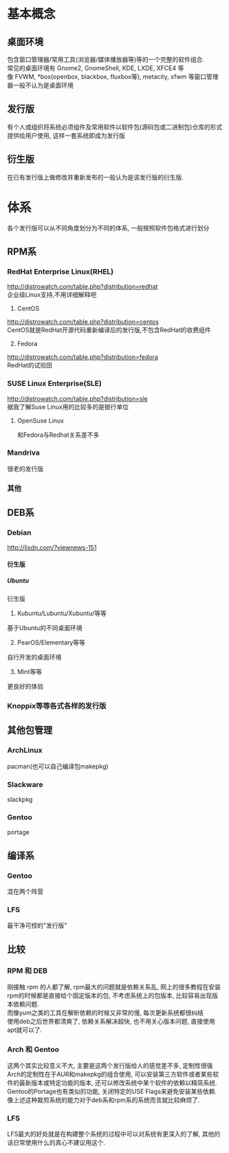 <!--Meta
category:售前培训
title:系统了解
DO NOT Delete Meta Above -->

# 基本概念 #

## 桌面环境 ##

包含窗口管理器/常用工具(浏览器/媒体播放器等)等的一个完整的软件组合.<br />
常见的桌面环境有 Gnome2, GnomeShell, KDE, LXDE, XFCE4 等<br />
像 FVWM, *box(openbox, blackbox, fluxbox等), metacity, xfwm 等窗口管理器一般不认为是桌面环境

## 发行版 ##

有个人或组织将系统必须组件及常用软件以软件包(源码包或二进制包)仓库的形式提供给用户使用, 这样一套系统即成为发行版<br />

## 衍生版 ##

在已有发行版上做修改并重新发布的一般认为是该发行版的衍生版.

# 体系 #

各个发行版可以从不同角度划分为不同的体系, 一般按照软件包格式进行划分<br >

## RPM系

### RedHat Enterprise Linux(RHEL)

<http://distrowatch.com/table.php?distribution=redhat><br />
企业级Linux支持,不用详细解释吧

1.  CentOS

<http://distrowatch.com/table.php?distribution=centos><br />
CentOS就是RedHat开源代码重新编译后的发行版,不包含RedHat的收费组件

2.  Fedora

<http://distrowatch.com/table.php?distribution=fedora><br />
RedHat的试验田

### SUSE Linux Enterprise(SLE)

<http://distrowatch.com/table.php?distribution=sle><br />
据我了解Suse Linux用的比较多的是银行单位

1.  OpenSuse Linux

    和Fedora与Redhat关系差不多

### Mandriva

很老的发行版

### 其他

## DEB系

### Debian

<http://lisdn.com/?viewnews-151><br />


#### 衍生版 ####

##### Ubuntu #####

衍生版

1.  Kubuntu/Lubuntu/Xubuntu/等等

基于Ubuntu的不同桌面环境

2.  PearOS/Elementary等等

自行开发的桌面环境

3.  Mint等等

更良好的体验

### Knoppix等等各式各样的发行版

## 其他包管理

### ArchLinux

pacman(也可以自己编译包makepkg)

### Slackware

slackpkg

### Gentoo

portage

## 编译系

### Gentoo

混在两个阵营

### LFS

最干净可控的"发行版"

## 比较

### RPM 和 DEB

刚接触 rpm 的人都了解, rpm最大的问题就是依赖关系乱, 网上的很多教程在安装rpm的时候都是直接给个固定版本的包, 不考虑系统上的包版本, 比较容易出现版本依赖问题.<br />
而像yum之类的工具在解析依赖的时候又非常的慢, 每次更新系统都很纠结<br />
使用deb之后世界都清爽了, 依赖关系解决超快, 也不用关心版本问题, 直接使用apt就可以了.

### Arch 和 Gentoo

这两个其实比较意义不大, 主要是这两个发行版给人的感觉差不多, 定制性很强<br />
Arch的定制性在于AUR和makepkg的组合使用, 可以安装第三方软件或者某些软件的最新版本或特定功能的版本, 还可以修改系统中某个软件的依赖以精简系统.<br />
Gentoo的Portage也有类似的功能, 关闭特定的USE Flags来避免安装某些依赖.<br />
像上述这种裁剪系统的能力对于deb系和rpm系的系统而言就比较麻烦了.

### LFS

LFS最大的好处就是在构建整个系统的过程中可以对系统有更深入的了解, 其他的话日常使用什么的真心不建议用这个.
